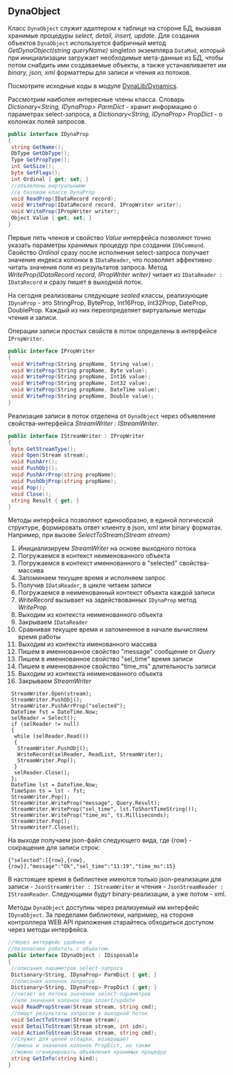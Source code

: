 ## DynaObject

Класс `DynaObject` служит адаптером к таблице на стороне БД, вызывая хранимые процедуры *select, detail, insert, update*. Для создания объектов `DynaObject` используется фабричный метод *GetDynaObject(string queryName)* singleton экземпляра `DataMod`, который при инициализации загружает необходимые мета-данные из БД, чтобы потом снабдить ими создаваемые объекты, а также устанавливаетет им *binary, json, xml* форматтеры для записи и чтения из потоков.

Посмотрите исходные коды в модуле [DynaLib/Dynamics](https://github.com/Kobdik/DynaRepo/blob/master/DynaLib/Dynamics.cs).

Рассмотрим наиболее интересные члены класса. Словарь *Dictionary<String, IDynaProp> ParmDict* - хранит информацию о параметрах  select-запроса, а *Dictionary<String, IDynaProp> PropDict* - о колонках полей запросов. 
```csharp
public interface IDynaProp
{
 string GetName();
 DbType GetDbType();
 Type GetPropType();
 int GetSize();
 byte GetFlags();
 int Ordinal { get; set; }
 //объявлены виртуальными
 //в базовом классе DynaProp
 void ReadProp(IDataRecord record);
 void WriteProp(IDataRecord record, IPropWriter writer);
 void WriteProp(IPropWriter writer);
 Object Value { get; set; }
}
```
Первые пять членов и свойство *Value* интерфейса позволяют точно указать параметры хранимых процедур при создании `IDbCommand`. Свойство *Ordinal* сразу после исполнения select-запроса получает значение индекса колонки в `IDataReader`, что позволяет эффективно читать значения поля из результатов запроса. Метод *WriteProp(IDataRecord record, IPropWriter writer)* читает из `IDataReader : IDataRecord` и сразу пишет в выходной поток.

На сегодня реализованы следующие *sealed* классы, реализующие `IDynaProp` - это StringProp, ByteProp, Int16Prop, Int32Prop, DateProp, DoubleProp. Каждый из них переопределяет виртуальные методы чтения и записи.

Операции записи простых свойств в поток определены в интерфейсе `IPropWriter`.
```csharp
public interface IPropWriter
{
 void WriteProp(String propName, String value);
 void WriteProp(String propName, Byte value);
 void WriteProp(String propName, Int16 value);
 void WriteProp(String propName, Int32 value);
 void WriteProp(String propName, DateTime value);
 void WriteProp(String propName, Double value);
}
```
Реализация записи в поток отделена от `DynaObject` через объявление свойства-интерфейса *StreamWriter : IStreamWriter*.
```csharp
public interface IStreamWriter : IPropWriter
{
 byte GetStreamType();
 void Open(Stream stream);
 void PushArr();
 void PushObj();
 void PushArrProp(string propName);
 void PushObjProp(string propName);
 void Pop();
 void Close();
 string Result { get; }
}
```
Методы интерфейса позволяют единообразно, в единой логической структуре, формировать ответ клиенту в json, xml или binary форматах. Например, при вызове *SelectToStream(Stream stream)* 
1. Инициализируем *StreamWriter* на основе выходного потока
2. Погружаемся в контекст неименованного объекта
3. Погружаемся в контекст именнованного в "selected" свойства-массива
4. Запоминаем текущее время и исполняем запрос
5. Получив `IDataReader`, в цикле читаем записи
6. Погружаемся в неименованный контекст объекта каждой записи
7. *WriteRecord* вызывает на задействованных `IDynaProp` метод *WriteProp*
8. Выходим из контекста неименованного объекта
9. Закрываем `IDataReader`
10. Сравнивая текущее время и запомненное в начале вычисляем время работы
11. Выходим из контекста именованного массива
12. Пишем в именнованное свойство "message" сообщение от *Query*
13. Пишем в именнованное свойство "sel_time" время записи
14. Пишем в именнованное свойство "time_ms" длительность записи
15. Выходим из контекста неименованного объекта
16. Закрываем *StreamWriter*
```
 StreamWriter.Open(stream);
 StreamWriter.PushObj();
 StreamWriter.PushArrProp("selected");
 DateTime fst = DateTime.Now;
 selReader = Select();
 if (selReader != null)
 {
  while (selReader.Read())
  {
   StreamWriter.PushObj();
   WriteRecord(selReader, ReadList, StreamWriter);
   StreamWriter.Pop();
  }
  selReader.Close();
 };
 DateTime lst = DateTime.Now;
 TimeSpan ts = lst - fst;
 StreamWriter.Pop();
 StreamWriter.WriteProp("message", Query.Result);
 StreamWriter.WriteProp("sel_time", lst.ToShortTimeString());
 StreamWriter.WriteProp("time_ms", ts.Milliseconds);
 StreamWriter.Pop();
 StreamWriter?.Close();
```
На выходе получаем json-файл следующего вида, где {row} - сокращение для записи строк:
```
{"selected":[{row},{row},{row}],"message":"Ok","sel_time":"11:19","time_ms":15}
```
В настоящее время в библиотеке имеются только json-реализации для записи - `JsonStreamWriter : IStreamWriter` и чтения - `JsonStreamReader : IStreamReader`. Следующими будут binary-реализации, а уже потом - xml.

Методы `DynaObject` доступны через реализуемый им интерфейс `IDynaObject`. За пределами библиотеки, например, на стороне контроллера WEB API приложения старайтесь обходиться доступом через методы интерфейса.
```csharp
//Через интерфейс удобнее и 
//безопаснее работать с объектом.
public interface IDynaObject : IDisposable
{
 //описания параметров select-запроса
 Dictionary<String, IDynaProp> ParmDict { get; }
 //описания колонок запросов
 Dictionary<String, IDynaProp> PropDict { get; }
 //читает из потока значения select-параметров 
 //или значения колонок при insert/update
 void ReadPropStream(Stream stream, string cmd);
 //пишут результаты запросов в выходной поток
 void SelectToStream(Stream stream);
 void DetailToStream(Stream stream, int idn);
 void ActionToStream(Stream stream, string cmd);
 //Служит для целей отладки, возвращает
 //имена и значения колонок PropDict, но также
 //можно сгенерировать объявления хранимых процедур
 string GetInfo(string kind);
}
```
